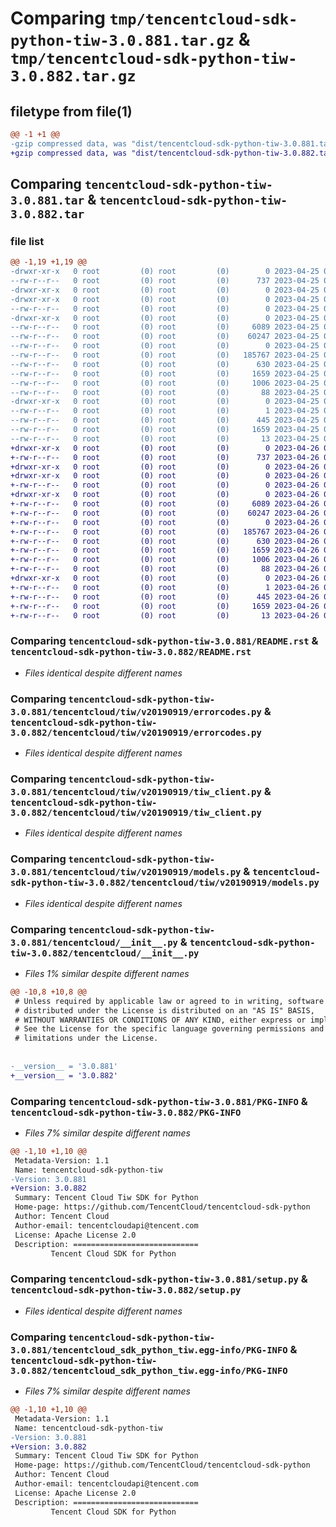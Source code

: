 # Comparing `tmp/tencentcloud-sdk-python-tiw-3.0.881.tar.gz` & `tmp/tencentcloud-sdk-python-tiw-3.0.882.tar.gz`

## filetype from file(1)

```diff
@@ -1 +1 @@
-gzip compressed data, was "dist/tencentcloud-sdk-python-tiw-3.0.881.tar", last modified: Tue Apr 25 00:58:28 2023, max compression
+gzip compressed data, was "dist/tencentcloud-sdk-python-tiw-3.0.882.tar", last modified: Wed Apr 26 03:57:42 2023, max compression
```

## Comparing `tencentcloud-sdk-python-tiw-3.0.881.tar` & `tencentcloud-sdk-python-tiw-3.0.882.tar`

### file list

```diff
@@ -1,19 +1,19 @@
-drwxr-xr-x   0 root         (0) root         (0)        0 2023-04-25 00:58:28.000000 tencentcloud-sdk-python-tiw-3.0.881/
--rw-r--r--   0 root         (0) root         (0)      737 2023-04-25 00:58:28.000000 tencentcloud-sdk-python-tiw-3.0.881/README.rst
-drwxr-xr-x   0 root         (0) root         (0)        0 2023-04-25 00:58:28.000000 tencentcloud-sdk-python-tiw-3.0.881/tencentcloud/
-drwxr-xr-x   0 root         (0) root         (0)        0 2023-04-25 00:58:28.000000 tencentcloud-sdk-python-tiw-3.0.881/tencentcloud/tiw/
--rw-r--r--   0 root         (0) root         (0)        0 2023-04-25 00:58:28.000000 tencentcloud-sdk-python-tiw-3.0.881/tencentcloud/tiw/__init__.py
-drwxr-xr-x   0 root         (0) root         (0)        0 2023-04-25 00:58:28.000000 tencentcloud-sdk-python-tiw-3.0.881/tencentcloud/tiw/v20190919/
--rw-r--r--   0 root         (0) root         (0)     6089 2023-04-25 00:58:28.000000 tencentcloud-sdk-python-tiw-3.0.881/tencentcloud/tiw/v20190919/errorcodes.py
--rw-r--r--   0 root         (0) root         (0)    60247 2023-04-25 00:58:28.000000 tencentcloud-sdk-python-tiw-3.0.881/tencentcloud/tiw/v20190919/tiw_client.py
--rw-r--r--   0 root         (0) root         (0)        0 2023-04-25 00:58:28.000000 tencentcloud-sdk-python-tiw-3.0.881/tencentcloud/tiw/v20190919/__init__.py
--rw-r--r--   0 root         (0) root         (0)   185767 2023-04-25 00:58:28.000000 tencentcloud-sdk-python-tiw-3.0.881/tencentcloud/tiw/v20190919/models.py
--rw-r--r--   0 root         (0) root         (0)      630 2023-04-25 00:58:28.000000 tencentcloud-sdk-python-tiw-3.0.881/tencentcloud/__init__.py
--rw-r--r--   0 root         (0) root         (0)     1659 2023-04-25 00:58:28.000000 tencentcloud-sdk-python-tiw-3.0.881/PKG-INFO
--rw-r--r--   0 root         (0) root         (0)     1006 2023-04-25 00:58:28.000000 tencentcloud-sdk-python-tiw-3.0.881/setup.py
--rw-r--r--   0 root         (0) root         (0)       88 2023-04-25 00:58:28.000000 tencentcloud-sdk-python-tiw-3.0.881/setup.cfg
-drwxr-xr-x   0 root         (0) root         (0)        0 2023-04-25 00:58:28.000000 tencentcloud-sdk-python-tiw-3.0.881/tencentcloud_sdk_python_tiw.egg-info/
--rw-r--r--   0 root         (0) root         (0)        1 2023-04-25 00:58:28.000000 tencentcloud-sdk-python-tiw-3.0.881/tencentcloud_sdk_python_tiw.egg-info/dependency_links.txt
--rw-r--r--   0 root         (0) root         (0)      445 2023-04-25 00:58:28.000000 tencentcloud-sdk-python-tiw-3.0.881/tencentcloud_sdk_python_tiw.egg-info/SOURCES.txt
--rw-r--r--   0 root         (0) root         (0)     1659 2023-04-25 00:58:28.000000 tencentcloud-sdk-python-tiw-3.0.881/tencentcloud_sdk_python_tiw.egg-info/PKG-INFO
--rw-r--r--   0 root         (0) root         (0)       13 2023-04-25 00:58:28.000000 tencentcloud-sdk-python-tiw-3.0.881/tencentcloud_sdk_python_tiw.egg-info/top_level.txt
+drwxr-xr-x   0 root         (0) root         (0)        0 2023-04-26 03:57:42.000000 tencentcloud-sdk-python-tiw-3.0.882/
+-rw-r--r--   0 root         (0) root         (0)      737 2023-04-26 03:57:42.000000 tencentcloud-sdk-python-tiw-3.0.882/README.rst
+drwxr-xr-x   0 root         (0) root         (0)        0 2023-04-26 03:57:42.000000 tencentcloud-sdk-python-tiw-3.0.882/tencentcloud/
+drwxr-xr-x   0 root         (0) root         (0)        0 2023-04-26 03:57:42.000000 tencentcloud-sdk-python-tiw-3.0.882/tencentcloud/tiw/
+-rw-r--r--   0 root         (0) root         (0)        0 2023-04-26 03:57:42.000000 tencentcloud-sdk-python-tiw-3.0.882/tencentcloud/tiw/__init__.py
+drwxr-xr-x   0 root         (0) root         (0)        0 2023-04-26 03:57:42.000000 tencentcloud-sdk-python-tiw-3.0.882/tencentcloud/tiw/v20190919/
+-rw-r--r--   0 root         (0) root         (0)     6089 2023-04-26 03:57:42.000000 tencentcloud-sdk-python-tiw-3.0.882/tencentcloud/tiw/v20190919/errorcodes.py
+-rw-r--r--   0 root         (0) root         (0)    60247 2023-04-26 03:57:42.000000 tencentcloud-sdk-python-tiw-3.0.882/tencentcloud/tiw/v20190919/tiw_client.py
+-rw-r--r--   0 root         (0) root         (0)        0 2023-04-26 03:57:42.000000 tencentcloud-sdk-python-tiw-3.0.882/tencentcloud/tiw/v20190919/__init__.py
+-rw-r--r--   0 root         (0) root         (0)   185767 2023-04-26 03:57:42.000000 tencentcloud-sdk-python-tiw-3.0.882/tencentcloud/tiw/v20190919/models.py
+-rw-r--r--   0 root         (0) root         (0)      630 2023-04-26 03:57:42.000000 tencentcloud-sdk-python-tiw-3.0.882/tencentcloud/__init__.py
+-rw-r--r--   0 root         (0) root         (0)     1659 2023-04-26 03:57:42.000000 tencentcloud-sdk-python-tiw-3.0.882/PKG-INFO
+-rw-r--r--   0 root         (0) root         (0)     1006 2023-04-26 03:57:42.000000 tencentcloud-sdk-python-tiw-3.0.882/setup.py
+-rw-r--r--   0 root         (0) root         (0)       88 2023-04-26 03:57:42.000000 tencentcloud-sdk-python-tiw-3.0.882/setup.cfg
+drwxr-xr-x   0 root         (0) root         (0)        0 2023-04-26 03:57:42.000000 tencentcloud-sdk-python-tiw-3.0.882/tencentcloud_sdk_python_tiw.egg-info/
+-rw-r--r--   0 root         (0) root         (0)        1 2023-04-26 03:57:42.000000 tencentcloud-sdk-python-tiw-3.0.882/tencentcloud_sdk_python_tiw.egg-info/dependency_links.txt
+-rw-r--r--   0 root         (0) root         (0)      445 2023-04-26 03:57:42.000000 tencentcloud-sdk-python-tiw-3.0.882/tencentcloud_sdk_python_tiw.egg-info/SOURCES.txt
+-rw-r--r--   0 root         (0) root         (0)     1659 2023-04-26 03:57:42.000000 tencentcloud-sdk-python-tiw-3.0.882/tencentcloud_sdk_python_tiw.egg-info/PKG-INFO
+-rw-r--r--   0 root         (0) root         (0)       13 2023-04-26 03:57:42.000000 tencentcloud-sdk-python-tiw-3.0.882/tencentcloud_sdk_python_tiw.egg-info/top_level.txt
```

### Comparing `tencentcloud-sdk-python-tiw-3.0.881/README.rst` & `tencentcloud-sdk-python-tiw-3.0.882/README.rst`

 * *Files identical despite different names*

### Comparing `tencentcloud-sdk-python-tiw-3.0.881/tencentcloud/tiw/v20190919/errorcodes.py` & `tencentcloud-sdk-python-tiw-3.0.882/tencentcloud/tiw/v20190919/errorcodes.py`

 * *Files identical despite different names*

### Comparing `tencentcloud-sdk-python-tiw-3.0.881/tencentcloud/tiw/v20190919/tiw_client.py` & `tencentcloud-sdk-python-tiw-3.0.882/tencentcloud/tiw/v20190919/tiw_client.py`

 * *Files identical despite different names*

### Comparing `tencentcloud-sdk-python-tiw-3.0.881/tencentcloud/tiw/v20190919/models.py` & `tencentcloud-sdk-python-tiw-3.0.882/tencentcloud/tiw/v20190919/models.py`

 * *Files identical despite different names*

### Comparing `tencentcloud-sdk-python-tiw-3.0.881/tencentcloud/__init__.py` & `tencentcloud-sdk-python-tiw-3.0.882/tencentcloud/__init__.py`

 * *Files 1% similar despite different names*

```diff
@@ -10,8 +10,8 @@
 # Unless required by applicable law or agreed to in writing, software
 # distributed under the License is distributed on an "AS IS" BASIS,
 # WITHOUT WARRANTIES OR CONDITIONS OF ANY KIND, either express or implied.
 # See the License for the specific language governing permissions and
 # limitations under the License.
 
 
-__version__ = '3.0.881'
+__version__ = '3.0.882'
```

### Comparing `tencentcloud-sdk-python-tiw-3.0.881/PKG-INFO` & `tencentcloud-sdk-python-tiw-3.0.882/PKG-INFO`

 * *Files 7% similar despite different names*

```diff
@@ -1,10 +1,10 @@
 Metadata-Version: 1.1
 Name: tencentcloud-sdk-python-tiw
-Version: 3.0.881
+Version: 3.0.882
 Summary: Tencent Cloud Tiw SDK for Python
 Home-page: https://github.com/TencentCloud/tencentcloud-sdk-python
 Author: Tencent Cloud
 Author-email: tencentcloudapi@tencent.com
 License: Apache License 2.0
 Description: ============================
         Tencent Cloud SDK for Python
```

### Comparing `tencentcloud-sdk-python-tiw-3.0.881/setup.py` & `tencentcloud-sdk-python-tiw-3.0.882/setup.py`

 * *Files identical despite different names*

### Comparing `tencentcloud-sdk-python-tiw-3.0.881/tencentcloud_sdk_python_tiw.egg-info/PKG-INFO` & `tencentcloud-sdk-python-tiw-3.0.882/tencentcloud_sdk_python_tiw.egg-info/PKG-INFO`

 * *Files 7% similar despite different names*

```diff
@@ -1,10 +1,10 @@
 Metadata-Version: 1.1
 Name: tencentcloud-sdk-python-tiw
-Version: 3.0.881
+Version: 3.0.882
 Summary: Tencent Cloud Tiw SDK for Python
 Home-page: https://github.com/TencentCloud/tencentcloud-sdk-python
 Author: Tencent Cloud
 Author-email: tencentcloudapi@tencent.com
 License: Apache License 2.0
 Description: ============================
         Tencent Cloud SDK for Python
```

